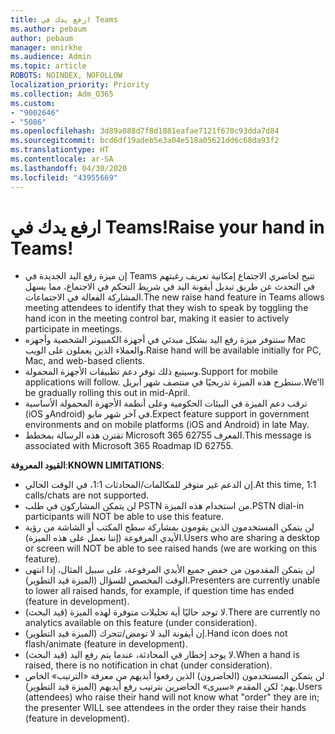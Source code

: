 ```yaml
---
title: ارفع يدك في Teams
ms.author: pebaum
author: pebaum
manager: mnirkhe
ms.audience: Admin
ms.topic: article
ROBOTS: NOINDEX, NOFOLLOW
localization_priority: Priority
ms.collection: Adm_O365
ms.custom:
- "9002646"
- "5086"
ms.openlocfilehash: 3d89a088d7f8d1881eafae7121f670c93dda7d84
ms.sourcegitcommit: bcd6df19adeb5e3a04e518a05621dd6c68da93f2
ms.translationtype: HT
ms.contentlocale: ar-SA
ms.lasthandoff: 04/30/2020
ms.locfileid: "43955669"
---
```

# <a name="raise-your-hand-in-teams"></a><span data-ttu-id="219c5-102">ارفع يدك في Teams!</span><span class="sxs-lookup"><span data-stu-id="219c5-102">Raise your hand in Teams!</span></span>

- <span data-ttu-id="219c5-103">إن ميزة رفع اليد الجديدة في Teams تتيح لحاضري الاجتماع إمكانية تعريف رغبتهم في التحدث عن طريق تبديل أيقونة اليد في شريط التحكم في الاجتماع، مما يسهل المشاركة الفعالة في الاجتماعات.</span><span class="sxs-lookup"><span data-stu-id="219c5-103">The new raise hand feature in Teams allows meeting attendees to identify that they wish to speak by toggling the hand icon in the meeting control bar, making it easier to actively participate in meetings.</span></span>
- <span data-ttu-id="219c5-104">ستتوفر ميزة رفع اليد بشكل مبدئي في أجهزة الكمبيوتر الشخصية وأجهزه Mac والعملاء الذين يعملون على الويب.</span><span class="sxs-lookup"><span data-stu-id="219c5-104">Raise hand will be available initially for PC, Mac, and web-based clients.</span></span>
- <span data-ttu-id="219c5-105">وسيتبع ذلك توفر دعم تطبيقات الأجهزة المحمولة.</span><span class="sxs-lookup"><span data-stu-id="219c5-105">Support for mobile applications will follow.</span></span> <span data-ttu-id="219c5-106">سنطرح هذه الميزة تدريجيًا في منتصف شهر أبريل.</span><span class="sxs-lookup"><span data-stu-id="219c5-106">We'll be gradually rolling this out in mid-April.</span></span>
- <span data-ttu-id="219c5-107">ترقب دعم الميزة في البيئات الحكومية وعلى أنظمة الأجهزة المحمولة الأساسية (iOS وAndroid) في آخر شهر مايو.</span><span class="sxs-lookup"><span data-stu-id="219c5-107">Expect feature support in government environments and on mobile platforms (iOS and Android) in late May.</span></span>
- <span data-ttu-id="219c5-108">تقترن هذه الرسالة بمخطط Microsoft 365 المعرف 62755.</span><span class="sxs-lookup"><span data-stu-id="219c5-108">This message is associated with Microsoft 365 Roadmap ID 62755.</span></span>

<span data-ttu-id="219c5-109">**القيود المعروفة**:</span><span class="sxs-lookup"><span data-stu-id="219c5-109">**KNOWN LIMITATIONS**:</span></span>

- <span data-ttu-id="219c5-110">إن الدعم غير متوفر للمكالمات/المحادثات 1:1، في الوقت الحالي.</span><span class="sxs-lookup"><span data-stu-id="219c5-110">At this time, 1:1 calls/chats are not supported.</span></span>
- <span data-ttu-id="219c5-111">لن يتمكن المشاركون في طلب PSTN من استخدام هذه الميزة.</span><span class="sxs-lookup"><span data-stu-id="219c5-111">PSTN dial-in participants will NOT be able to use this feature.</span></span>
- <span data-ttu-id="219c5-112">لن يتمكن المستخدمون الذين يقومون بمشاركة سطح المكتب أو الشاشة من رؤية الأيدي المرفوعة (إننا نعمل على هذه الميزة).</span><span class="sxs-lookup"><span data-stu-id="219c5-112">Users who are sharing a desktop or screen will NOT be able to see raised hands (we are working on this feature).</span></span>
- <span data-ttu-id="219c5-113">لن يتمكن المقدمون من خفض جميع الأيدي المرفوعة، على سبيل المثال، إذا انتهى الوقت المخصص للسؤال (الميزة قيد التطوير).</span><span class="sxs-lookup"><span data-stu-id="219c5-113">Presenters are currently unable to lower all raised hands, for example, if question time has ended (feature in development).</span></span>
- <span data-ttu-id="219c5-114">لا توجد حاليًا أية تحليلات متوفرة لهذه الميزة (قيد البحث).</span><span class="sxs-lookup"><span data-stu-id="219c5-114">There are currently no analytics available on this feature (under consideration).</span></span>
- <span data-ttu-id="219c5-115">إن أيقونة اليد لا تومض/تتحرك (الميزة قيد التطوير).</span><span class="sxs-lookup"><span data-stu-id="219c5-115">Hand icon does not flash/animate (feature in development).</span></span>
- <span data-ttu-id="219c5-116">لا يوجد إخطار في المحادثة، عندما يتم رفع اليد (قيد البحث).</span><span class="sxs-lookup"><span data-stu-id="219c5-116">When a hand is raised, there is no notification in chat (under consideration).</span></span>
- <span data-ttu-id="219c5-117">لن يتمكن المستخدمون (الحاضرون) الذين رفعوا أيديهم من معرفة «الترتيب» الخاص بهم؛ لكن المقدم «سيرى» الحاضرين بترتيب رفع أيديهم (الميزة قيد التطوير).</span><span class="sxs-lookup"><span data-stu-id="219c5-117">Users (attendees) who raise their hand will not know what "order" they are in; the presenter WILL see attendees in the order they raise their hands (feature in development).</span></span>
